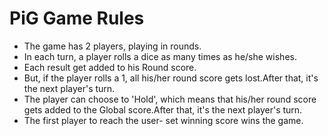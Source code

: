 # PiG Game Rules

- The game has 2 players, playing in rounds.
- In each turn, a player rolls a dice as many times as he/she wishes. 
- Each result get added to his Round score.
- But, if the player rolls a 1, all his/her round score gets lost.After that, it's the next player's turn.
- The player can choose to 'Hold', which means that his/her round score gets added to the Global score.After that, it's the next player's turn.
- The first player to reach the user- set winning score wins the game.
